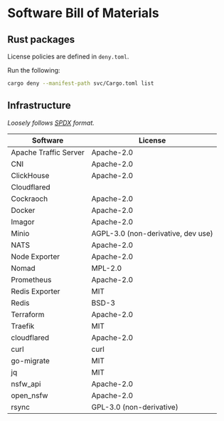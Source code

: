 # Software Bill of Materials

## Rust packages

License policies are defined in `deny.toml`.

Run the following:

```bash
cargo deny --manifest-path svc/Cargo.toml list
```

## Infrastructure

_Loosely follows [SPDX](https://spdx.org/licenses/) format._

| Software             | License                            |
|----------------------|------------------------------------|
| Apache Traffic Server | Apache-2.0                         |
| CNI                  | Apache-2.0                         |
| ClickHouse           | Apache-2.0                         |
| Cloudflared          |                                    |
| Cockraoch            | Apache-2.0                         |
| Docker               | Apache-2.0                         |
| Imagor               | Apache-2.0                         |
| Minio                | AGPL-3.0 (non-derivative, dev use) |
| NATS                 | Apache-2.0                         |
| Node Exporter        | Apache-2.0                         |
| Nomad                | MPL-2.0                            |
| Prometheus           | Apache-2.0                         |
| Redis Exporter       | MIT                                |
| Redis                | BSD-3                              |
| Terraform            | Apache-2.0                         |
| Traefik              | MIT                                |
| cloudflared          | Apache-2.0                         |
| curl                 | curl                               |
| go-migrate           | MIT                                |
| jq                   | MIT                                |
| nsfw_api             | Apache-2.0                         |
| open_nsfw            | Apache-2.0                         |
| rsync                | GPL-3.0 (non-derivative)           |

